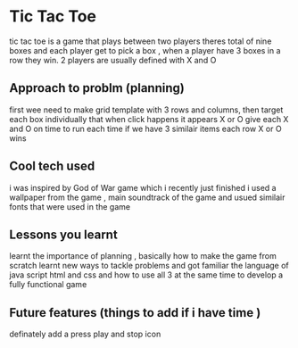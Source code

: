# Tic Tac Toe

tic tac toe is a game that plays between two players theres total of nine boxes and each player get to pick a box , when a player have 3 boxes in a row 
they win.
2 players are usually defined with X and O

## Approach to problm (planning)

first wee need to make grid template with 3 rows and columns,
then target each box individually that when click happens it appears X or O
give each X and O on time to run each time
if we have 3 similair items each row X or O wins

## Cool tech used

i was inspired by God of War game which i recently just finished i used a wallpaper from the game , main soundtrack of the game and usued similair fonts that were used in the game

## Lessons you learnt
learnt the importance of planning , basically how to make the game from scratch 
learnt new ways to tackle problems and got familiar the language of java script
html and css and how to use all 3 at the same time to develop a fully functional game

## Future features (things to add if i have time )

definately add a press play and stop icon
